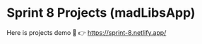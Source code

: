 # Sprint 8 Projects (madLibsApp)
Here is projects demo :see_no_evil: :point_right:	 https://sprint-8.netlify.app/ </br>
